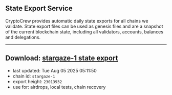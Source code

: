 ## State Export Service
CryptoCrew provides automatic daily state exports for all chains we validate. State export files can be used as genesis files and are a snapshot of the current blockchain state, including all validators, accounts, balances and delegations.

---
**Download: [stargaze-1 state export](https://dl-eu2.ccvalidators.com/SERVICE/stargaze/stargaze-1_export_23013932.json)**
---

- last updated: Tue Aug 05 2025 05:11:50
- chain id: `stargaze-1`
- export height: `23013932`
- use for: airdrops, local tests, chain recovery
